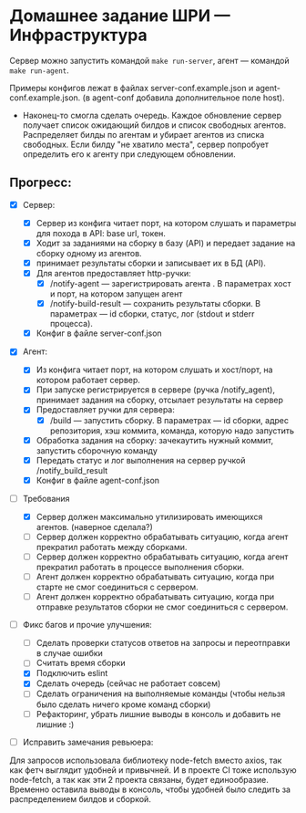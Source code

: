 # Домашнее задание ШРИ — Инфраструктура
Сервер можно запустить командой `make run-server`, агент — командой `make run-agent`.

Примеры конфигов лежат в файлах server-conf.example.json и agent-conf.example.json. (в agent-conf добавила дополнительное поле host).
* Наконец-то смогла сделать очередь. Каждое обновление сервер получает список ожидающий билдов и список свободных агентов. Распределяет билды по агентам и убирает агентов из списка свободных. Если билду "не хватило места", сервер попробует определить его к агенту при следующем обновлении.
## Прогресс:
- [x] Сервер:
  - [x] Сервер из конфига читает порт, на котором слушать и параметры для похода в API: base url, токен.
  - [x] Ходит за заданиями на сборку в базу (API) и передает задание на сборку одному из агентов.
  - [x] принимает результаты сборки и записывает их в БД (API).
  - [x] Для агентов предоставляет http-ручки:
    - [x] /notify-agent — зарегистрировать агента . В параметрах хост и порт, на котором запущен агент
    - [x] /notify-build-result — сохранить результаты сборки. В параметрах — id сборки, статус, лог (stdout и stderr процесса).
  - [x] Конфиг в файле server-conf.json
- [x] Агент:
  - [x] Из конфига читает порт, на котором слушать и хост/порт, на котором работает сервер.
  - [x] При запуске регистрируется в сервере (ручка /notify_agent), принимает задания на сборку, отсылает результаты на сервер
  - [x] Предоставляет ручки для сервера:
    - [x] /build — запустить сборку. В параметрах — id сборки, адрес репозитория, хэш коммита, команда, которую надо запустить
  - [x] Обработка задания на сборку: зачекаутить нужный коммит, запустить сборочную команду
  - [x] Передать статус и лог выполнения на сервер ручкой /notify_build_result
  - [x] Конфиг в файле agent-conf.json
- [ ] Требования
  - [x] Сервер должен максимально утилизировать имеющихся агентов. (наверное сделала?)
  - [ ] Сервер должен корректно обрабатывать ситуацию, когда агент прекратил работать между сборками.
  - [ ] Сервер должен корректно обрабатывать ситуацию, когда агент прекратил работать в процессе выполнения сборки.
  - [ ] Агент должен корректно обрабатывать ситуацию, когда при старте не смог соединиться с сервером.
  - [ ] Агент должен корректно обрабатывать ситуацию, когда при отправке результатов сборки не смог соединиться с сервером.
- [ ] Фикс багов и прочие улучшения:
  - [ ] Сделать проверки статусов ответов на запросы и переотправки в случае ошибки
  - [ ] Считать время сборки
  - [x] Подключить eslint
  - [x] Сделать очередь (сейчас не работает совсем)
  - [ ] Сделать ограничения на выполняемые команды (чтобы нельзя было сделать ничего кроме команд сборки)
  - [ ] Рефакторинг, убрать лишние выводы в консоль и добавить не лишние :)
- [ ] Исправить замечания ревьюера:


Для запросов использовала библиотеку node-fetch вместо axios, так как фетч выглядит удобней и привычней. И в проекте CI тоже использую node-fetch, а так как эти 2 проекта связаны, будет единообразие.
Временно оставила выводы в консоль, чтобы удобней было следить за распределением билдов и сборкой.
